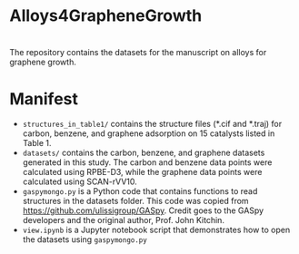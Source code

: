 # Alloys4GrapheneGrowth

#
The repository contains the datasets for the manuscript on alloys for graphene growth.
# Manifest

* `structures_in_table1/` contains the structure files (*.cif and *.traj) for carbon, benzene, and graphene adsorption on 15 catalysts listed in Table 1.
*  `datasets/` contains the carbon, benzene, and graphene datasets generated in this study. The carbon and benzene data points were calculated using RPBE-D3, while the graphene data points were calculated using SCAN-rVV10.
* `gaspymongo.py` is a Python code that contains functions to read structures in the datasets folder. This code was copied from https://github.com/ulissigroup/GASpy. Credit goes to the GASpy developers and the original author, Prof. John Kitchin.
* `view.ipynb` is a Jupyter notebook script that demonstrates how to open the datasets using `gaspymongo.py`